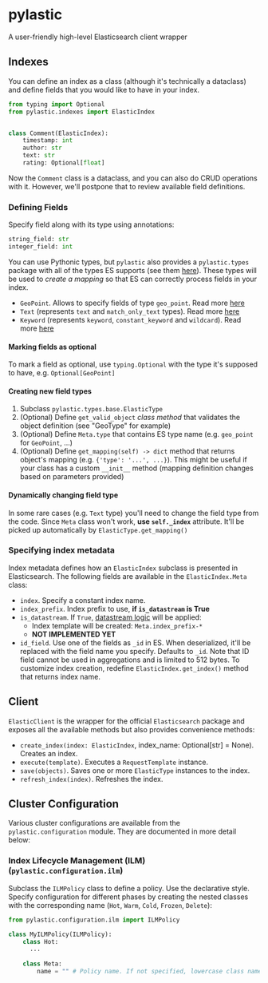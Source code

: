 # pylastic

A user-friendly high-level Elasticsearch client wrapper

## Indexes
You can define an index as a class (although it's technically a dataclass) and define
fields that you would like to have in your index. 

```Python
from typing import Optional
from pylastic.indexes import ElasticIndex


class Comment(ElasticIndex):
    timestamp: int
    author: str
    text: str
    rating: Optional[float]
```

Now the `Comment` class is a dataclass, and you can also do CRUD operations with it. However, we'll
postpone that to review available field definitions.

### Defining Fields
Specify field along with its type using annotations:
```python
string_field: str
integer_field: int
```
You can use Pythonic types, but `pylastic` also provides a `pylastic.types` package with all of the
types ES supports (see them [here](https://www.elastic.co/guide/en/elasticsearch/reference/current/mapping-types.html)).
These types will be used to *create a mapping* so that ES can correctly process fields in your index.

- `GeoPoint`. Allows to specify fields of type `geo_point`. Read more [here](https://www.elastic.co/guide/en/elasticsearch/reference/current/geo-point.html)
- `Text` (represents `text` and `match_only_text` types). Read more [here](https://www.elastic.co/guide/en/elasticsearch/reference/8.8/text.html)
- `Keyword` (represents `keyword`, `constant_keyword` and `wildcard`). Read more [here](https://www.elastic.co/guide/en/elasticsearch/reference/8.8/keyword.html#keyword)

#### Marking fields as optional
To mark a field as optional, use `typing.Optional` with the type it's supposed to have, e.g. `Optional[GeoPoint]`

#### Creating new field types
1. Subclass `pylastic.types.base.ElasticType`
2. (Optional) Define `get_valid_object` _class method_ that validates the object definition (see "GeoType" for example)
3. (Optional) Define `Meta.type` that contains ES type name (e.g. `geo_point` for `GeoPoint`, ...)
4. (Optional) Define `get_mapping(self) -> dict` method that returns object's mapping (e.g. `{'type': '...', ...}`).
This might be useful if your class has a custom `__init__` method (mapping definition changes based on parameters provided)

#### Dynamically changing field type
In some rare cases (e.g. `Text` type) you'll need to change the field type from the code. Since `Meta` class won't work,
**use `self._index`** attribute. It'll be picked up automatically by `ElasticType.get_mapping()`

### Specifying index metadata
Index metadata defines how an `ElasticIndex` subclass is presented in Elasticsearch. The following
fields are available in the `ElasticIndex.Meta` class:
- `index`. Specify a constant index name.
- `index_prefix`. Index prefix to use, **if `is_datastream` is True** 
- `is_datastream`. If `True`, [datastream logic](https://www.elastic.co/guide/en/elasticsearch/reference/current/data-streams.html)
will be applied:
  - Index template will be created: `Meta.index_prefix-*`
  - **NOT IMPLEMENTED YET**
- `id_field`. Use one of the fields as `_id` in ES. When deserialized, it'll be replaced with the field name you specify. Defaults to `_id`.
Note that ID field cannot be used in aggregations and is limited to 512 bytes.
To customize index creation, redefine `ElasticIndex.get_index()` method that returns index name.


## Client
`ElasticClient` is the wrapper for the official `Elasticsearch` package and exposes all the available methods but
also provides convenience methods:
- `create_index(index: ElasticIndex`, index_name: Optional[str] = None). Creates an index.
- `execute(template)`. Executes a `RequestTemplate` instance.
- `save(objects)`. Saves one or more `ElasticType` instances to the index.
- `refresh_index(index)`. Refreshes the index.

## Cluster Configuration
Various cluster configurations are available from the `pylastic.configuration` module. They are documented in more detail below:

### Index Lifecycle Management (ILM) (`pylastic.configuration.ilm`)
Subclass the `ILMPolicy` class to define a policy. Use the declarative style. Specify configuration for different phases by
creating the nested classes with the corresponding name (`Hot`, `Warm`, `Cold`, `Frozen`, `Delete`):
```python
from pylastic.configuration.ilm import ILMPolicy

class MyILMPolicy(ILMPolicy):
    class Hot:
      ...
    
    class Meta:
        name = "" # Policy name. If not specified, lowercase class name will be used
```
